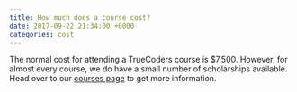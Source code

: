 ```yaml
---
title: How much does a course cost?
date: 2017-09-22 21:34:00 +0000
categories: cost
---
```


The normal cost for attending a TrueCoders course is $7,500. However, for almost every course, we do have a small number of scholarships available. Head over to our [courses page](/courses) to get more information.
